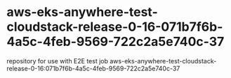# aws-eks-anywhere-test-cloudstack-release-0-16-071b7f6b-4a5c-4feb-9569-722c2a5e740c-37
repository for use with E2E test job aws-eks-anywhere-test-cloudstack-release-0-16:071b7f6b-4a5c-4feb-9569-722c2a5e740c-37
